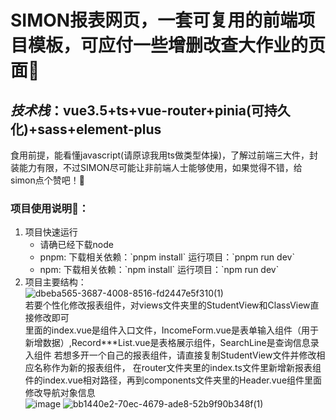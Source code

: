 # **SIMON报表网页，一套可复用的前端项目模板，可应付一些增删改查大作业的页面📘**
## *技术栈*：vue3.5+ts+vue-router+pinia(可持久化)+sass+element-plus
食用前提，能看懂javascript(请原谅我用ts做类型体操)，了解过前端三大件，封装能力有限，不过SIMON尽可能让非前端人士能够使用，如果觉得不错，给simon点个赞吧！🌟
### 项目使用说明👀：
1. 项目快速运行
   * 请确已经下载node
   * pnpm: 下载相关依赖：\`pnpm install\` 运行项目：\`pnpm run dev\`
   * npm:  下载相关依赖：\`npm install\` 运行项目：\`npm run dev\`
2. 项目主要结构：  
![dbeba565-3687-4008-8516-fd2447e5f310(1)](https://github.com/user-attachments/assets/33d906a5-bf66-49b4-bdf3-97fe66ecfc62)  
若要个性化修改报表组件，对views文件夹里的StudentView和ClassView直接修改即可  
里面的index.vue是组件入口文件，IncomeForm.vue是表单输入组件（用于新增数据）,Record***List.vue是表格展示组件，SearchLine是查询信息录入组件
若想多开一个自己的报表组件，请直接复制StudentView文件并修改相应名称作为新的报表组件，
在router文件夹里的index.ts文件里新增新报表组件的index.vue相对路径，再到components文件夹里的Header.vue组件里面修改导航对象信息  
![image](https://github.com/user-attachments/assets/b7404cfa-0167-4f49-80cb-271284c9c4ef)
![bb1440e2-70ec-4679-ade8-52b9f90b348f(1)](https://github.com/user-attachments/assets/0cd243e7-3842-4e97-8e42-0082e1348bae)






